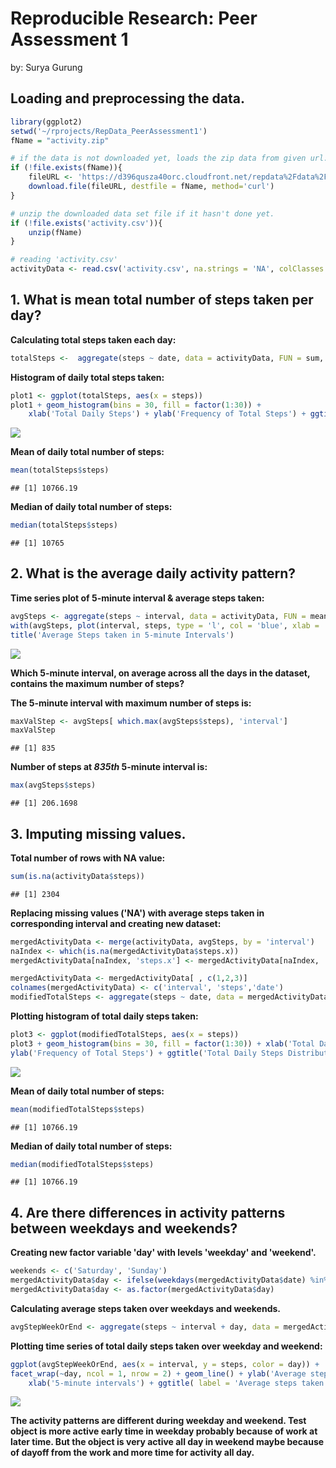 # Reproducible Research: Peer Assessment 1
by: Surya Gurung

## Loading and preprocessing the data.


```r
library(ggplot2)
setwd('~/rprojects/RepData_PeerAssessment1') 
fName = "activity.zip"

# if the data is not downloaded yet, loads the zip data from given url.
if (!file.exists(fName)){
    fileURL <- 'https://d396qusza40orc.cloudfront.net/repdata%2Fdata%2Factivity.zip'
    download.file(fileURL, destfile = fName, method='curl')
}  

# unzip the downloaded data set file if it hasn't done yet.
if (!file.exists('activity.csv')){
    unzip(fName)
}

# reading 'activity.csv'
activityData <- read.csv('activity.csv', na.strings = 'NA', colClasses =  c('numeric', 'Date', 'numeric'))
```

## 1. What is mean total number of steps taken per day?

**Calculating total steps taken each day:**

```r
totalSteps <-  aggregate(steps ~ date, data = activityData, FUN = sum, na.rm = TRUE)
```

**Histogram of daily total steps taken:**

```r
plot1 <- ggplot(totalSteps, aes(x = steps)) 
plot1 + geom_histogram(bins = 30, fill = factor(1:30)) + 
    xlab('Total Daily Steps') + ylab('Frequency of Total Steps') + ggtitle('Total Daily Steps Distribution without missing values')
```

![](PA1_template_files/figure-html/unnamed-chunk-3-1.png)<!-- -->

**Mean of daily total number of steps:**

```r
mean(totalSteps$steps)
```

```
## [1] 10766.19
```
 
**Median of daily total number of steps:**

```r
median(totalSteps$steps)
```

```
## [1] 10765
```
## 2. What is the average daily activity pattern?

**Time series plot of 5-minute interval & average steps taken:**

```r
avgSteps <- aggregate(steps ~ interval, data = activityData, FUN = mean, na.rm = TRUE)
with(avgSteps, plot(interval, steps, type = 'l', col = 'blue', xlab = '5-Minute Intervals', ylab = 'Average Steps'))
title('Average Steps taken in 5-minute Intervals')
```

![](PA1_template_files/figure-html/unnamed-chunk-6-1.png)<!-- -->

**Which 5-minute interval, on average across all the days in the dataset, contains the maximum number of steps?**  

**The 5-minute interval with maximum number of steps is:**


```r
maxValStep <- avgSteps[ which.max(avgSteps$steps), 'interval']
maxValStep
```

```
## [1] 835
```

**Number of steps at *835th* 5-minute interval is:**

```r
max(avgSteps$steps)
```

```
## [1] 206.1698
```
## 3. Imputing missing values.

**Total number of rows with NA value:**

```r
sum(is.na(activityData$steps))
```

```
## [1] 2304
```

**Replacing missing values ('NA') with average steps taken in corresponding interval and creating new  dataset:**

```r
mergedActivityData <- merge(activityData, avgSteps, by = 'interval')
naIndex <- which(is.na(mergedActivityData$steps.x))
mergedActivityData[naIndex, 'steps.x'] <- mergedActivityData[naIndex, 'steps.y']

mergedActivityData <- mergedActivityData[ , c(1,2,3)]
colnames(mergedActivityData) <- c('interval', 'steps','date')
modifiedTotalSteps <- aggregate(steps ~ date, data = mergedActivityData, FUN = sum)
```

**Plotting histogram of total daily steps taken:**

```r
plot3 <- ggplot(modifiedTotalSteps, aes(x = steps)) 
plot3 + geom_histogram(bins = 30, fill = factor(1:30)) + xlab('Total Daily Steps') + 
ylab('Frequency of Total Steps') + ggtitle('Total Daily Steps Distribution with replacing missing values')
```

![](PA1_template_files/figure-html/unnamed-chunk-11-1.png)<!-- -->

**Mean of daily total number of steps:**

```r
mean(modifiedTotalSteps$steps)
```

```
## [1] 10766.19
```

**Median of daily total number of steps:**

```r
median(modifiedTotalSteps$steps)
```

```
## [1] 10766.19
```

## 4. Are there differences in activity patterns between weekdays and weekends?

**Creating new factor variable 'day' with levels 'weekday' and 'weekend'.**

```r
weekends <- c('Saturday', 'Sunday')
mergedActivityData$day <- ifelse(weekdays(mergedActivityData$date) %in% weekends, 'weekend', 'weekday')
mergedActivityData$day <- as.factor(mergedActivityData$day)
```

**Calculating average steps taken over weekdays and weekends.**

```r
avgStepWeekOrEnd <- aggregate(steps ~ interval + day, data = mergedActivityData, FUN = mean)
```

**Plotting time series of total daily steps taken over weekday and weekend:**

```r
ggplot(avgStepWeekOrEnd, aes(x = interval, y = steps, color = day)) +
facet_wrap(~day, ncol = 1, nrow = 2) + geom_line() + ylab('Average steps taken') +
    xlab('5-minute intervals') + ggtitle( label = 'Average steps taken over weekday and weekend') 
```

![](PA1_template_files/figure-html/unnamed-chunk-16-1.png)<!-- -->

**The activity patterns are different during weekday and weekend. Test object is more active early time in weekday probably because of work at later time. But the object is very active all day in weekend maybe because of dayoff from the work and more time for activity all day.**

